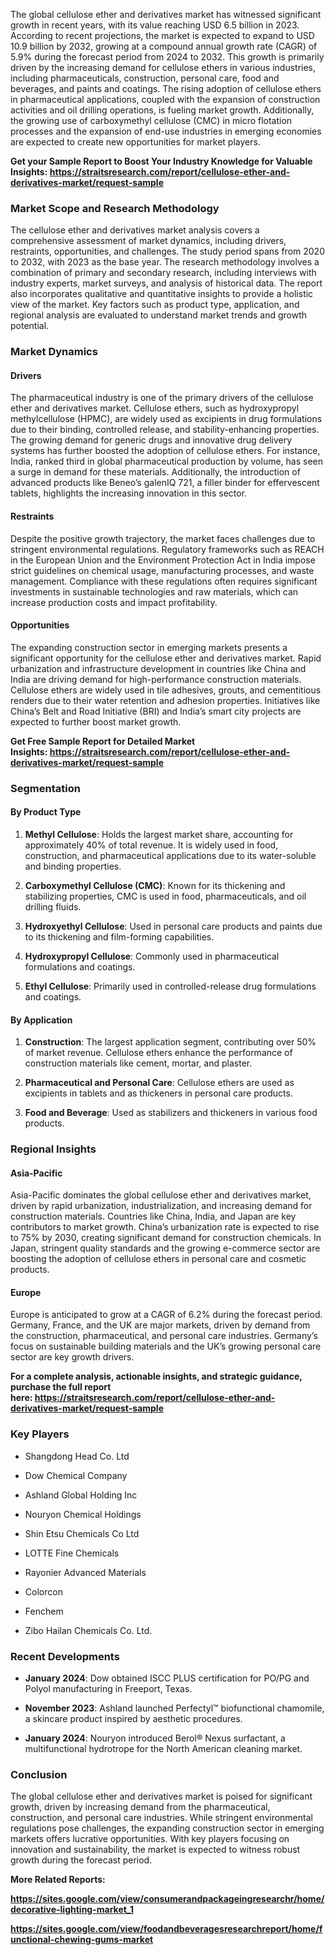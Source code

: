 <div>
<div>
<div>
<p>The global cellulose ether and derivatives market has witnessed significant growth in recent years, with its value reaching USD 6.5 billion in 2023. According to recent projections, the market is expected to expand to USD 10.9 billion by 2032, growing at a compound annual growth rate (CAGR) of 5.9% during the forecast period from 2024 to 2032. This growth is primarily driven by the increasing demand for cellulose ethers in various industries, including pharmaceuticals, construction, personal care, food and beverages, and paints and coatings. The rising adoption of cellulose ethers in pharmaceutical applications, coupled with the expansion of construction activities and oil drilling operations, is fueling market growth. Additionally, the growing use of carboxymethyl cellulose (CMC) in micro flotation processes and the expansion of end-use industries in emerging economies are expected to create new opportunities for market players.</p>
<p><strong>Get your Sample Report to Boost Your Industry Knowledge for Valuable Insights:&nbsp;<a href="https://straitsresearch.com/report/cellulose-ether-and-derivatives-market/request-sample">https://straitsresearch.com/report/cellulose-ether-and-derivatives-market/request-sample</a>&nbsp;</strong></p>
<h3>Market Scope and Research Methodology</h3>
<p>The cellulose ether and derivatives market analysis covers a comprehensive assessment of market dynamics, including drivers, restraints, opportunities, and challenges. The study period spans from 2020 to 2032, with 2023 as the base year. The research methodology involves a combination of primary and secondary research, including interviews with industry experts, market surveys, and analysis of historical data. The report also incorporates qualitative and quantitative insights to provide a holistic view of the market. Key factors such as product type, application, and regional analysis are evaluated to understand market trends and growth potential.</p>
<h3>Market Dynamics</h3>
<h4>Drivers</h4>
<p>The pharmaceutical industry is one of the primary drivers of the cellulose ether and derivatives market. Cellulose ethers, such as hydroxypropyl methylcellulose (HPMC), are widely used as excipients in drug formulations due to their binding, controlled release, and stability-enhancing properties. The growing demand for generic drugs and innovative drug delivery systems has further boosted the adoption of cellulose ethers. For instance, India, ranked third in global pharmaceutical production by volume, has seen a surge in demand for these materials. Additionally, the introduction of advanced products like Beneo&rsquo;s galenIQ 721, a filler binder for effervescent tablets, highlights the increasing innovation in this sector.</p>
<h4>Restraints</h4>
<p>Despite the positive growth trajectory, the market faces challenges due to stringent environmental regulations. Regulatory frameworks such as REACH in the European Union and the Environment Protection Act in India impose strict guidelines on chemical usage, manufacturing processes, and waste management. Compliance with these regulations often requires significant investments in sustainable technologies and raw materials, which can increase production costs and impact profitability.</p>
<h4>Opportunities</h4>
<p>The expanding construction sector in emerging markets presents a significant opportunity for the cellulose ether and derivatives market. Rapid urbanization and infrastructure development in countries like China and India are driving demand for high-performance construction materials. Cellulose ethers are widely used in tile adhesives, grouts, and cementitious renders due to their water retention and adhesion properties. Initiatives like China&rsquo;s Belt and Road Initiative (BRI) and India&rsquo;s smart city projects are expected to further boost market growth.</p>
<p><strong>Get Free Sample Report for Detailed Market Insights:&nbsp;<a href="https://straitsresearch.com/report/cellulose-ether-and-derivatives-market/request-sample">https://straitsresearch.com/report/cellulose-ether-and-derivatives-market/request-sample</a>&nbsp;</strong></p>
<h3>Segmentation</h3>
<h4>By Product Type</h4>
<ol start="1">
<li>
<p><strong>Methyl Cellulose</strong>: Holds the largest market share, accounting for approximately 40% of total revenue. It is widely used in food, construction, and pharmaceutical applications due to its water-soluble and binding properties.</p>
</li>
<li>
<p><strong>Carboxymethyl Cellulose (CMC)</strong>: Known for its thickening and stabilizing properties, CMC is used in food, pharmaceuticals, and oil drilling fluids.</p>
</li>
<li>
<p><strong>Hydroxyethyl Cellulose</strong>: Used in personal care products and paints due to its thickening and film-forming capabilities.</p>
</li>
<li>
<p><strong>Hydroxypropyl Cellulose</strong>: Commonly used in pharmaceutical formulations and coatings.</p>
</li>
<li>
<p><strong>Ethyl Cellulose</strong>: Primarily used in controlled-release drug formulations and coatings.</p>
</li>
</ol>
<h4>By Application</h4>
<ol start="1">
<li>
<p><strong>Construction</strong>: The largest application segment, contributing over 50% of market revenue. Cellulose ethers enhance the performance of construction materials like cement, mortar, and plaster.</p>
</li>
<li>
<p><strong>Pharmaceutical and Personal Care</strong>: Cellulose ethers are used as excipients in tablets and as thickeners in personal care products.</p>
</li>
<li>
<p><strong>Food and Beverage</strong>: Used as stabilizers and thickeners in various food products.</p>
</li>
</ol>
<h3>Regional Insights</h3>
<h4>Asia-Pacific</h4>
<p>Asia-Pacific dominates the global cellulose ether and derivatives market, driven by rapid urbanization, industrialization, and increasing demand for construction materials. Countries like China, India, and Japan are key contributors to market growth. China&rsquo;s urbanization rate is expected to rise to 75% by 2030, creating significant demand for construction chemicals. In Japan, stringent quality standards and the growing e-commerce sector are boosting the adoption of cellulose ethers in personal care and cosmetic products.</p>
<h4>Europe</h4>
<p>Europe is anticipated to grow at a CAGR of 6.2% during the forecast period. Germany, France, and the UK are major markets, driven by demand from the construction, pharmaceutical, and personal care industries. Germany&rsquo;s focus on sustainable building materials and the UK&rsquo;s growing personal care sector are key growth drivers.</p>
<p><strong>For a complete analysis, actionable insights, and strategic guidance, purchase the full report here:&nbsp;<a href="https://straitsresearch.com/report/cellulose-ether-and-derivatives-market/request-sample">https://straitsresearch.com/report/cellulose-ether-and-derivatives-market/request-sample</a>&nbsp;</strong></p>
<h3>Key Players</h3>
<ul>
<li>
<p>Shangdong Head Co. Ltd</p>
</li>
<li>
<p>Dow Chemical Company</p>
</li>
<li>
<p>Ashland Global Holding Inc</p>
</li>
<li>
<p>Nouryon Chemical Holdings</p>
</li>
<li>
<p>Shin Etsu Chemicals Co Ltd</p>
</li>
<li>
<p>LOTTE Fine Chemicals</p>
</li>
<li>
<p>Rayonier Advanced Materials</p>
</li>
<li>
<p>Colorcon</p>
</li>
<li>
<p>Fenchem</p>
</li>
<li>
<p>Zibo Hailan Chemicals Co. Ltd.</p>
</li>
</ul>
<h3>Recent Developments</h3>
<ul>
<li>
<p><strong>January 2024</strong>: Dow obtained ISCC PLUS certification for PO/PG and Polyol manufacturing in Freeport, Texas.</p>
</li>
<li>
<p><strong>November 2023</strong>: Ashland launched Perfectyl&trade; biofunctional chamomile, a skincare product inspired by aesthetic procedures.</p>
</li>
<li>
<p><strong>January 2024</strong>: Nouryon introduced Berol&reg; Nexus surfactant, a multifunctional hydrotrope for the North American cleaning market.</p>
</li>
</ul>
<h3>Conclusion</h3>
<p>The global cellulose ether and derivatives market is poised for significant growth, driven by increasing demand from the pharmaceutical, construction, and personal care industries. While stringent environmental regulations pose challenges, the expanding construction sector in emerging markets offers lucrative opportunities. With key players focusing on innovation and sustainability, the market is expected to witness robust growth during the forecast period.</p>
<p><strong>More Related Reports:&nbsp;</strong></p>
<p><strong><a href="https://sites.google.com/view/consumerandpackageingresearchr/home/decorative-lighting-market_1">https://sites.google.com/view/consumerandpackageingresearchr/home/decorative-lighting-market_1</a></strong></p>
<p><strong><a href="https://sites.google.com/view/foodandbeveragesresearchreport/home/functional-chewing-gums-market">https://sites.google.com/view/foodandbeveragesresearchreport/home/functional-chewing-gums-market</a><br /></strong></p>
</div>
</div>
</div>
